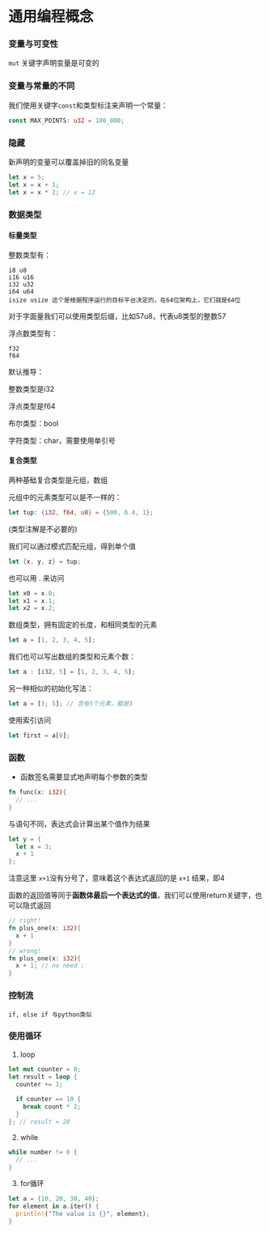 # 通用编程概念

### 变量与可变性

`mut` 关键字声明变量是可变的

### 变量与常量的不同

我们使用关键字`const`和类型标注来声明一个常量：

```rust
const MAX_POINTS: u32 = 100_000; 
```

### 隐藏

新声明的变量可以覆盖掉旧的同名变量

```rust
let x = 5; 
let x = x + 1; 
let x = x * 2; // x = 12
```

### 数据类型

#### 标量类型

整数类型有：

```
i8 u8
i16 u16
i32 u32
i64 u64
isize usize 这个是根据程序运行的目标平台决定的，在64位架构上，它们就是64位
```

对于字面量我们可以使用类型后缀，比如57u8，代表u8类型的整数57

浮点数类型有：

```
f32
f64
```

默认推导：

整数类型是i32

浮点类型是f64

布尔类型：bool

字符类型：char，需要使用单引号

#### 复合类型

两种基础复合类型是元组，数组

元组中的元素类型可以是不一样的：

```rust
let tup: {i32, f64, u8} = {500, 6.4, 1}; 
```

(类型注解是不必要的)

我们可以通过模式匹配元组，得到单个值

```rust
let {x, y, z} = tup; 
```

也可以用 . 来访问

```rust
let x0 = x.0; 
let x1 = x.1; 
let x2 = x.2; 
```

数组类型，拥有固定的长度，和相同类型的元素

```rust
let a = [1, 2, 3, 4, 5]; 
```

我们也可以写出数组的类型和元素个数：

```rust
let a : [i32, 5] = [1, 2, 3, 4, 5]; 
```

另一种相似的初始化写法：

```rust
let a = [3; 5]; // 含有5个元素，都是3
```

使用索引访问

```rust
let first = a[0]; 
```

### 函数

- 函数签名需要显式地声明每个参数的类型

```rust
fn func(x: i32){
  // ...
}
```

与语句不同，表达式会计算出某个值作为结果

```rust
let y = {
  let x = 3; 
  x + 1
}; 
```

注意这里 `x+1`没有分号了，意味着这个表达式返回的是 `x+1` 结果，即4

函数的返回值等同于**函数体最后一个表达式的值**，我们可以使用return关键字，也可以隐式返回

```rust
// right!
fn plus_one(x: i32){
  x + 1
}
// wrong!
fn plus_one(x: i32){
  x + 1; // no need ;
}
```

### 控制流

````
if, else if 与python类似
````

### 使用循环

1. loop

```rust
let mut counter = 0; 
let result = loop {
  counter += 1; 
  
  if counter == 10 {
    break count * 2; 
  }
}; // result = 20
```

2. while

```rust
while number != 0 {
  // ...
}
```

3. for循环

```rust
let a = {10, 20, 30, 40}; 
for element in a.iter() {
  println!("The value is {}", element); 
}
```

